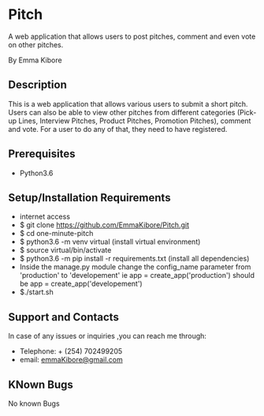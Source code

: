 # Pitch
A web application that allows users to post pitches, comment and even vote on other pitches.

By Emma Kibore

## Description
This is a web application that allows various users to submit a short pitch. Users can also be able to view other pitches from different categories (Pick-up Lines, Interview Pitches, Product Pitches, Promotion Pitches), comment and vote. For a user to do any of that, they need to have registered.

## Prerequisites
* Python3.6

## Setup/Installation Requirements
* internet access
* $ git clone https://github.com/EmmaKibore/Pitch.git
* $ cd one-minute-pitch
* $ python3.6 -m venv virtual (install virtual environment)
* $ source virtual/bin/activate
* $ python3.6 -m pip install -r requirements.txt (install all dependencies)
* Inside the manage.py module change the config_name parameter from 'production' to 'developement' ie app = create_app('production') should be app = create_app('developement')
* $./start.sh

## Support and Contacts
In case of any issues or inquiries ,you can reach me through:
* Telephone: + (254) 702499205
* email: emmaKibore@gmail.com

## KNown Bugs
No known Bugs 
